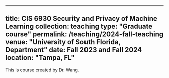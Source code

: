 
---
title: CIS 6930 Security and Privacy of Machine Learning
collection: teaching
type: "Graduate course"
permalink: /teaching/2024-fall-teaching
venue: "University of South Florida, Department"
date: Fall 2023 and Fall 2024
location: "Tampa, FL"
---

This is course created by Dr. Wang.

<!-- 
Heading 1
======

Heading 2
======

Heading 3
====== --> 
